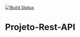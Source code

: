 [![Build Status](https://travis-ci.com/natalialopesmoreno/Projeto-Rest-API.svg?branch=main)](https://travis-ci.com/natalialopesmoreno/Projeto-Rest-API)
# Projeto-Rest-API

